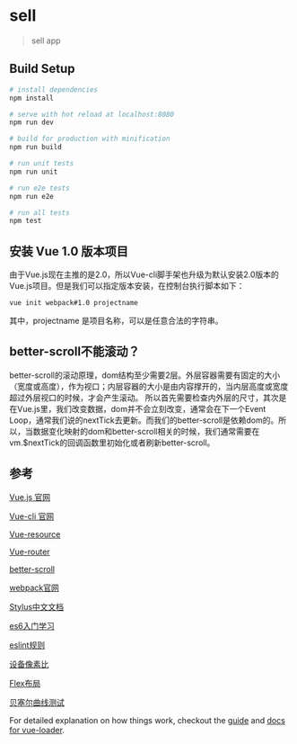 # sell

> sell app

## Build Setup

``` bash
# install dependencies
npm install

# serve with hot reload at localhost:8080
npm run dev

# build for production with minification
npm run build

# run unit tests
npm run unit

# run e2e tests
npm run e2e

# run all tests
npm test
```

## 安装 Vue 1.0 版本项目

由于Vue.js现在主推的是2.0，所以Vue-cli脚手架也升级为默认安装2.0版本的Vue.js项目。但是我们可以指定版本安装，在控制台执行脚本如下：

```JS
vue init webpack#1.0 projectname
```

其中，projectname 是项目名称，可以是任意合法的字符串。

## better-scroll不能滚动？

better-scroll的滚动原理，dom结构至少需要2层。外层容器需要有固定的大小（宽度或高度），作为视口；内层容器的大小是由内容撑开的，当内层高度或宽度超过外层视口的时候，才会产生滚动。
所以首先需要检查内外层的尺寸，其次是在Vue.js里，我们改变数据，dom并不会立刻改变，通常会在下一个Event Loop，通常我们说的nextTick去更新。而我们的better-scroll是依赖dom的。所以，当数据变化映射的dom和better-scroll相关的时候，我们通常需要在vm.$nextTick的回调函数里初始化或者刷新better-scroll。

## 参考

[Vue.js 官网](https://vuejs.org.cn/)

[Vue-cli 官网](https://github.com/vuejs/vue-cli)

[Vue-resource](https://github.com/vuejs/vue-resource)

[Vue-router](https://github.com/vuejs/vue-router)

[better-scroll](https://github.com/ustbhuangyi/better-scroll)

[webpack官网](http://webpack.github.io/)

[Stylus中文文档](http://www.zhangxinxu.com/jq/stylus/)

[es6入门学习](http://es6.ruanyifeng.com/)

[eslint规则](http://eslint.org/docs/rules/)

[设备像素比](http://www.zhangxinxu.com/wordpress/2012/08/window-devicepixelratio/)

[Flex布局](http://www.ruanyifeng.com/blog/2015/07/flex-grammar.html?utm_source=tuicool)

[贝塞尔曲线测试](http://cubic-bezier.com/)

For detailed explanation on how things work, checkout the [guide](http://vuejs-templates.github.io/webpack/) and [docs for vue-loader](http://vuejs.github.io/vue-loader).
